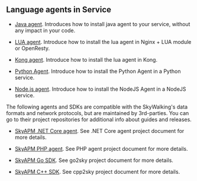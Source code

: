 ## Language agents in Service

- [Java agent](java-agent/README.md). Introduces how to install java agent to your service, without any impact in your code.

- [LUA agent](https://github.com/apache/skywalking-nginx-lua). Introduce how to install the lua agent in Nginx + LUA module or OpenResty.

- [Kong agent](https://github.com/apache/skywalking-kong). Introduce how to install the lua agent in Kong.

- [Python Agent](https://github.com/apache/skywalking-python). Introduce how to install the Python Agent in a Python service.

- [Node.js agent](https://github.com/apache/skywalking-nodejs). Introduce how to install the NodeJS Agent in a NodeJS service.

The following agents and SDKs are compatible with the SkyWalking's data formats and network protocols, but are maintained by 3rd-parties.
You can go to their project repositories for additional info about guides and releases.

- [SkyAPM .NET Core agent](https://github.com/SkyAPM/SkyAPM-dotnet). See .NET Core agent project document for more details.

- [SkyAPM PHP agent](https://github.com/SkyAPM/SkyAPM-php-sdk). See PHP agent project document for more details.

- [SkyAPM Go SDK](https://github.com/SkyAPM/go2sky). See go2sky project document for more details.

- [SkyAPM C++ SDK](https://github.com/SkyAPM/cpp2sky). See cpp2sky project document for more details.

